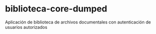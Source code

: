 # biblioteca-core-dumped
Aplicación de biblioteca de archivos documentales con autenticación de usuarios autorizados
